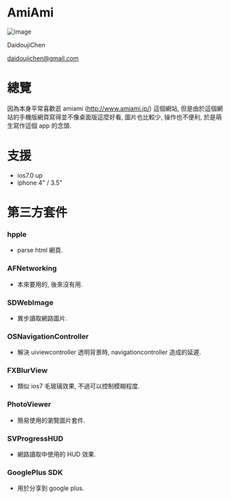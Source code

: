 AmiAmi
======

![image](https://s3-ap-northeast-1.amazonaws.com/daidoujiminecraft/Daidouji/AmiAmiDemo20140210.gif)

DaidoujiChen

daidoujichen@gmail.com

總覽
======
因為本身平常喜歡逛 amiami (http://www.amiami.jp/) 這個網站, 但是由於這個網站的手機版網頁寫得並不像桌面版這麼好看, 圖片也比較少, 操作也不便利, 於是萌生寫作這個 app 的念頭.

支援
======
- ios7.0 up
- iphone 4" / 3.5"

第三方套件
======

### hpple ###
- parse html 網頁.

### AFNetworking ###
- 本來要用的, 後來沒有用.

### SDWebImage ###
- 異步讀取網路圖片.

### OSNavigationController ###
- 解決 uiviewcontroller 透明背景時, navigationcontroller 造成的延遲.

### FXBlurView ###
- 類似 ios7 毛玻璃效果, 不過可以控制模糊程度.

### PhotoViewer ###
- 簡易使用的瀏覽圖片套件.

### SVProgressHUD ###
- 網路讀取中使用的 HUD 效果.

### GooglePlus SDK ###
- 用於分享到 google plus.

